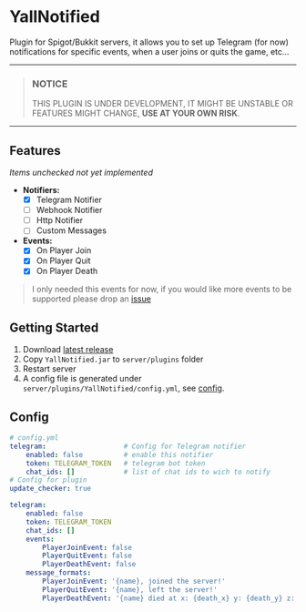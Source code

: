 # YallNotified

Plugin for Spigot/Bukkit servers, it allows you to set up Telegram (for now) notifications for specific events, when a user joins or quits the game, etc...

****
> ### NOTICE
> THIS PLUGIN IS UNDER DEVELOPMENT, IT MIGHT BE UNSTABLE OR FEATURES MIGHT CHANGE, **USE AT YOUR OWN RISK**.
****


## Features
_Items unchecked not yet implemented_

* **Notifiers:**
  - [x] Telegram Notifier
  - [ ] Webhook Notifier
  - [ ] Http Notifier
  - [ ] Custom Messages
* **Events:**
  - [x] On Player Join
  - [x] On Player Quit
  - [x] On Player Death

> I only needed this events for now, if you would like more events to be supported please drop an [issue](https://github.com/nombrekeff/spigot-event-notifier/issues/new)


## Getting Started
1. Download [latest release](https://github.com/nombrekeff/spigot-event-notifier/releases)
2. Copy `YallNotified.jar` to `server/plugins` folder
3. Restart server
4. A config file is generated under `server/plugins/YallNotified/config.yml`, see [config](#config).


## Config
```yaml
# config.yml
telegram:                   # Config for Telegram notifier
    enabled: false          # enable this notifier
    token: TELEGRAM_TOKEN   # telegram bot token
    chat_ids: []            # list of chat ids to wich to notify
# Config for plugin
update_checker: true

telegram:
    enabled: false
    token: TELEGRAM_TOKEN
    chat_ids: []
    events:
        PlayerJoinEvent: false
        PlayerQuitEvent: false
        PlayerDeathEvent: false
    message_formats:
        PlayerJoinEvent: '{name}, joined the server!'
        PlayerQuitEvent: '{name}, left the server!'
        PlayerDeathEvent: '{name} died at x: {death_x} y: {death_y} z: {death_z} {death_cause}'
```
